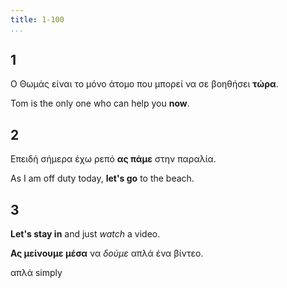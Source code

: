 ```yaml
---
title: 1-100
...
```


## 1

Ο Θωμάς είναι το μόνο άτομο που μπορεί να σε βοηθήσει **τώρα**.

Tom is the only one who can help you **now**.

## 2

Επειδή σήμερα έχω ρεπό **ας πάμε** στην παραλία.

As I am off duty today, **let's go** to the beach.

## 3

**Let's stay in** and just *watch* a video.

**Ας μείνουμε μέσα** να *δούμε* απλά ένα βίντεο.

απλά simply
